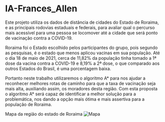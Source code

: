 # IA-Frances_Allen

Este projeto utiliza os dados de distância de cidades do Estado de Roraima, e as principais rodovias estaduais e federais, para avaliar qual o percurso mais acessível para uma pessoa se locomover até a cidade que será ponto de vacinação contra a COVID-19. 

Roraima foi o Estado escolhido pelos participantes do grupo, pois segundo  as pesquisas, é o estado que menos aplicou vacinas em sua população. Até o dia 18 de maio de 2021, cerca de 11,82% da população tinha tomado a 1ª dose da vacina contra a COVID-19 e 8,19% a 2ª dose, o que comparado aos outros Estados do Brasil, é uma porcentagem baixa.

Portanto neste trabalho utilizaremos o algoritmo A* para nos ajudar a reconhecer melhores rotas de caminho para que a taxa de vacinação seja mais alta, auxiliando assim, os moradores desta região. Com esta proposta o algoritmo A* será capaz de identificar a melhor solução para a problemática, nos dando a opção mais ótima e mais assertiva para a população de Roraima.

Mapa da região do estado de Roraima
![Mapa](/Downloads/Mapa-Roraima.png)
